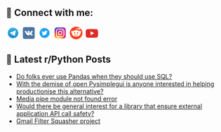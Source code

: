 ## 🔎 Connect with me:
[<img src="https://github.com/bullbesh/bullbesh/blob/main/images/Telegram.png" width="32" height="32" />](https://t.me/bullbesh)
[<img src="https://github.com/bullbesh/bullbesh/blob/main/images/VK.png" width="32" height="32" />](https://vk.com/bullbesh)
[<img src="https://github.com/bullbesh/bullbesh/blob/main/images/Twitter.png" width="32" height="32" />](https://twitter.com/bullbesh1)
[<img src="https://github.com/bullbesh/bullbesh/blob/main/images/Instagram.png" width="32" height="32" />](https://www.instagram.com/bullbesh)
[<img src="https://github.com/bullbesh/bullbesh/blob/main/images/Reddit.png" width="32" height="32" />](https://www.reddit.com/user/bullbesh)
[<img src="https://github.com/bullbesh/bullbesh/blob/main/images/YouTube.png" width="32" height="32" />](https://www.youtube.com/channel/UCtfjRs6uzgq5mfm8S06WTcg)

## 📕 Latest r/Python Posts
<!-- BLOG-POST-LIST:START -->
- [Do folks ever use Pandas when they should use SQL?](https://www.reddit.com/r/Python/comments/1byhpm7/do_folks_ever_use_pandas_when_they_should_use_sql/)
- [With the demise of open Pysimplegui is anyone interested in helping productionise this alternative?](https://www.reddit.com/r/Python/comments/1bygkmh/with_the_demise_of_open_pysimplegui_is_anyone/)
- [Media pipe module not found error](https://www.reddit.com/r/Python/comments/1byfvk8/media_pipe_module_not_found_error/)
- [Would there be general interest for a library that ensure external application API call safety?](https://www.reddit.com/r/Python/comments/1bye1tw/would_there_be_general_interest_for_a_library/)
- [Gmail Filter Squasher project](https://www.reddit.com/r/Python/comments/1by2njk/gmail_filter_squasher_project/)
<!-- BLOG-POST-LIST:END -->

